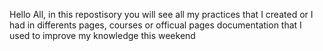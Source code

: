 Hello All, in this repostisory you will see all my practices that I created or I had in differents pages, courses or officual pages documentation that I used to improve my knowledge
this weekend